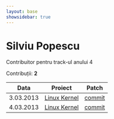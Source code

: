```yaml
---
layout: base
showsidebar: true
---
```


# Silviu Popescu

Contribuitor pentru track-ul anului 4

Contribuții: **2**

|Data |Proiect | Patch |
|-----|--------|-------|
|3.03.2013|[Linux Kernel][kernel]|[commit](http://marc.info/?l=linux-kernel&m=136229307008005&w=2)|
|4.03.2013|[Linux Kernel][kernel]|[commit](https://lkml.org/lkml/2013/3/4/20)|

[kernel]: http://www.kernel.org "Linux kernel"

